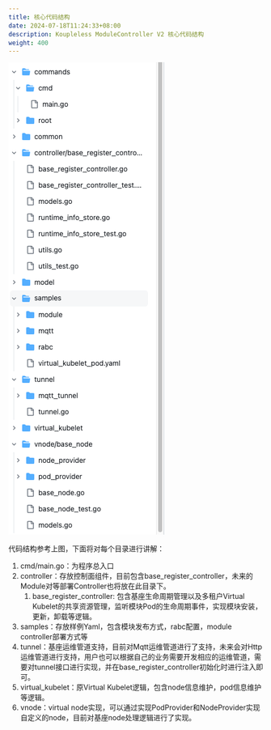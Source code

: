 ```yaml
---
title: 核心代码结构
date: 2024-07-18T11:24:33+08:00
description: Koupleless ModuleController V2 核心代码结构
weight: 400
---
```


![code](../../../../../static/img/module-controller-v2/module-controller-v2-code.png)

代码结构参考上图，下面将对每个目录进行讲解：
1. cmd/main.go：为程序总入口
2. controller：存放控制面组件，目前包含base_register_controller，未来的Module对等部署Controller也将放在此目录下。
   1. base_register_controller: 包含基座生命周期管理以及多租户Virtual Kubelet的共享资源管理，监听模块Pod的生命周期事件，实现模块安装，更新，卸载等逻辑。
3. samples：存放样例Yaml，包含模块发布方式，rabc配置，module controller部署方式等
4. tunnel：基座运维管道支持，目前对Mqtt运维管道进行了支持，未来会对Http运维管道进行支持，用户也可以根据自己的业务需要开发相应的运维管道，需要对tunnel接口进行实现，并在base_register_controller初始化时进行注入即可。
5. virtual_kubelet：原Virtual Kubelet逻辑，包含node信息维护，pod信息维护等逻辑。
6. vnode：virtual node实现，可以通过实现PodProvider和NodeProvider实现自定义的node，目前对基座node处理逻辑进行了实现。

<br/>
<br/>
